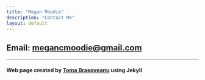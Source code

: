 ```yaml
---
title: "Megan Moodie"
description: "Contact Me"
layout: default
---
```


## Email: [megancmoodie@gmail.com](mailto:megancmoodie@gmail.com)

-----

#### Web page created by [Toma Brasoveanu](https://meganmoodie.github.io/toma.html) using Jekyll
